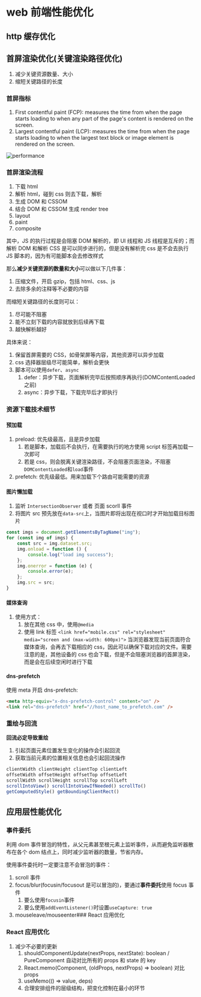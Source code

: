 # web 前端性能优化

## http 缓存优化

## 首屏渲染优化(关键渲染路径优化)

1. 减少关键资源数量、大小
2. 缩短关键路径的长度

### 首屏指标

1. First contentful paint (FCP): measures the time from when the page starts loading to when any part of the page's content is rendered on the screen.
2. Largest contentful paint (LCP): measures the time from when the page starts loading to when the largest text block or image element is rendered on the screen.

![performance](https://developer.mozilla.org/en-US/docs/Web/Performance/Navigation_and_resource_timings/screen_shot_2019-05-03_at_1.06.27_pm.png)

### 首屏渲染流程

1. 下载 html
2. 解析 html，碰到 css 则去下载，解析
3. 生成 DOM 和 CSSOM
4. 结合 DOM 和 CSSOM 生成 render tree
5. layout
6. paint
7. composite

其中，JS 的执行过程是会阻塞 DOM 解析的，即 UI 线程和 JS 线程是互斥的；而解析 DOM 和解析 CSS 是可以同步进行的，但是没有解析完 css 是不会去执行 JS 脚本的，因为有可能脚本会去修改样式

那么**减少关键资源的数量和大小**可以做以下几件事：

1. 压缩文件，开启 gzip，包括 html、css、js
2. 去除多余的注释等不必要的内容

而缩短关键路径的长度则可以：

1. 尽可能不阻塞
2. 能不立刻下载的内容就放到后续再下载
3. 越快解析越好

具体来说：

1. 保留首屏需要的 CSS，如骨架屏等内容，其他资源可以异步加载
2. css 选择器层级尽可能简单，解析会更快
3. 脚本可以使用`defer`、`async`
    1. defer：异步下载，页面解析完毕后按照顺序再执行(DOMContentLoaded 之前)
    2. async：异步下载，下载完毕后才即执行

### 资源下载技术细节

#### 预加载

1. preload: <link rel="preload" as="..."> 优先级最高，且是异步加载
    1. 若是脚本，加载后不会执行，在需要执行的地方使用 script 标签再加载一次即可
    2. 若是 css，则会脱离关键渲染路径，不会阻塞页面渲染，不阻塞`DOMContentLoaded`和`load`事件
2. prefetch: <link rel="prefetch" as="..."> 优先级最低。用来加载下个路由可能需要的资源

#### 图片懒加载

1. 监听 `IntersectionObserver` 或者 页面 scorll 事件
2. 将图片 src 预先放在`data-src`上，当图片即将出现在视口时才开始加载目标图片

```js
const imgs = document.getElementsByTagName("img");
for (const img of imgs) {
    const src = img.dataset.src;
    img.onload = function () {
        console.log("load img success");
    };
    img.onerror = function (e) {
        console.error(e);
    };
    img.src = src;
}
```

#### 媒体查询

1. 使用方式：
    1. 放在其他 css 中，使用`@media`
    2. 使用 link 标签 `<link href="mobile.css" rel="stylesheet" media="screen and (max-width: 600px)">`
       当浏览器发现当前页面符合媒体查询，会再去下载相应的 css，因此可以确保下载对应的文件。需要注意的是，其他设备的 css 也会下载，但是不会阻塞浏览器的首屏渲染，而是会在后续空闲时进行下载

#### dns-prefetch

使用 meta 开启 dns-prefetch:

```html
<meta http-equiv="x-dns-prefetch-control" content="on" />
<link rel="dns-prefetch" href="//host_name_to_prefetch.com" />
```

### 重绘与回流

**回流必定导致重绘**

1. 引起页面元素位置发生变化的操作会引起回流
2. 获取当前元素的位置相关信息也会引起回流操作

```js
clientWidth clientHeight clientTop clientLeft
offsetWidth offsetHeight offsetTop offsetLeft
scrollWidth scrollHeight scrollTop scrollLeft
scrollIntoView() scrollIntoViewIfNeeded() scrollTo()
getComputedStyle() getBoundingClientRect()
```

## 应用层性能优化

### 事件委托

利用 dom 事件冒泡的特性，从父元素甚至根元素上监听事件，从而避免监听器散布在各个 dom 结点上，同时减少监听器的数量，节省内存。

使用事件委托时一定要注意不会冒泡的事件：

1. scroll 事件
2. focus/blur(focusin/focusout 是可以冒泡的)，要通过**事件委托**使用 focus 事件
    1. 要么使用`focusin`事件
    2. 要么使用`addEventListener()`时设置`useCapture: true`
3. mouseleave/mouseenter### React 应用优化

### React 应用优化

1. 减少不必要的更新
    1. shouldComponentUpdate(nextProps, nextState): boolean / PureComponent 自动对比所有的 props 和 state 的 key
    2. React.memo(Component, (oldProps, nextProps) => boolean) 对比 props
    3. useMemo(() => value, deps)
    4. 合理安排组件的层级结构，把变化控制在最小的环节
